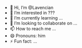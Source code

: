 - 👋 Hi, I’m @Lavencian
- 👀 I’m interested in ???
- 🌱 I’m currently learning ...
- 💞️ I’m looking to collaborate on ...
- 📫 How to reach me ...
- 😄 Pronouns: him
- ⚡ Fun fact: ...

<!---
Lavencian/Lavencian is a ✨ special ✨ repository because its `README.md` (this file) appears on your GitHub profile.
You can click the Preview link to take a look at your changes.
--->
